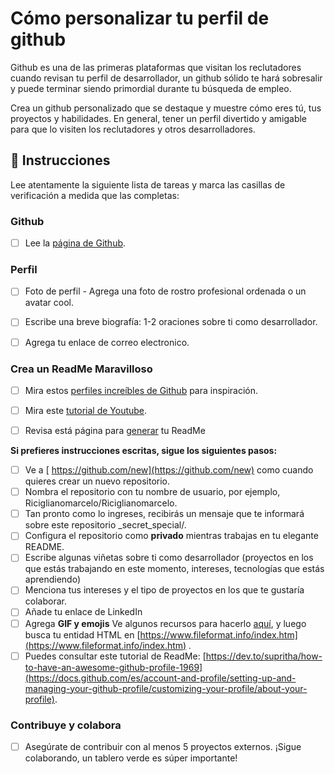 
# Cómo personalizar tu perfil de github

Github es una de las primeras plataformas que visitan los reclutadores cuando revisan tu perfil de desarrollador, un github sólido te hará sobresalir y puede terminar siendo primordial durante tu búsqueda de empleo.

Crea un github personalizado que se destaque y muestre cómo eres tú, tus proyectos y habilidades. En general, tener un perfil divertido y amigable para que lo visiten los reclutadores y otros desarrolladores.

## 📝 Instrucciones

Lee atentamente la siguiente lista de tareas y marca las casillas de verificación a medida que las completas:

### Github 

- [ ] Lee la [página de Github](https://4geeksacademy.notion.site/GitHub-8d7f2e2b99f541c3b34c07f3987e9d59).

### Perfil

- [ ] Foto de perfil - Agrega una foto de rostro profesional ordenada o un avatar cool.

- [ ] Escribe una breve biografía: 1-2 oraciones sobre ti como desarrollador.

- [ ] Agrega tu enlace de correo electronico. 

### Crea un ReadMe Maravilloso

- [ ] Mira estos [perfiles increíbles de Github](https://github.com/abhisheknaiidu/awesome-github-profile-readme) para inspiración.

- [ ] Mira este [tutorial de Youtube](https://www.youtube.com/watch?v=Rw887TSEQz0). 

- [ ] Revisa está página para [generar](https://rahuldkjain.github.io/gh-profile-readme-generator/) tu ReadMe

**Si prefieres instrucciones escritas, sigue los siguientes pasos:**

- [ ] Ve a [ https://github.com/new](https://github.com/new) como cuando quieres crear un nuevo repositorio.
- [ ] Nombra el repositorio con tu nombre de usuario, por ejemplo, Riciglianomarcelo/Riciglianomarcelo.
- [ ] Tan pronto como lo ingreses, recibirás un mensaje que te informará sobre este repositorio _secret_special/.
- [ ] Configura el repositorio como **privado** mientras trabajas en tu elegante README.
- [ ] Escribe algunas viñetas sobre ti como desarrollador (proyectos en los que estás trabajando en este momento, intereses, tecnologías que estás aprendiendo)
- [ ] Menciona tus intereses y el tipo de proyectos en los que te gustaría colaborar. 
- [ ] Añade tu enlace de LinkedIn 
- [ ] Agrega **GIF y emojis** Ve algunos recursos para hacerlo [aquí](https://emojipedia.org/emoji/), y luego busca tu entidad HTML en [https://www.fileformat.info/index.htm](https://www.fileformat.info/index.htm) _._
- [ ] Puedes consultar este tutorial de ReadMe: [https://dev.to/supritha/how-to-have-an-awesome-github-profile-1969](https://docs.github.com/es/account-and-profile/setting-up-and-managing-your-github-profile/customizing-your-profile/about-your-profile).  

### Contribuye y colabora

- [ ] Asegúrate de contribuir con al menos 5 proyectos externos. ¡Sigue colaborando, un tablero verde es súper importante!
